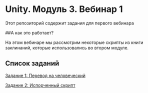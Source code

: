 # Unity. Модуль 3. Вебинар 1

Этот репозиторий содержит задания для первого вебинара

##А как это работает?

На этом вебинаре мы рассмотрим некоторые скрипты из книги заклинаний, которые использовались во втором модуле.

## Список заданий

[Задание 1: Перевод на человеческий](/Task1.md)

[Задание 2: Испорченный скрипт](/Task2.md)

